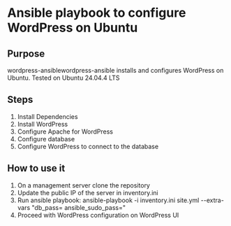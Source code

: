 # Ansible playbook to configure WordPress on Ubuntu

## Purpose 
wordpress-ansiblewordpress-ansible installs and configures WordPress on Ubuntu. Tested on Ubuntu 24.04.4 LTS

## Steps
1. Install Dependencies
2. Install WordPress
3. Configure Apache for WordPress
4. Configure database
5. Configure WordPress to connect to the database

## How to use it
1. On a management server clone the repository
2. Update the public IP of the server in inventory.ini
3. Run ansible playbook: ansible-playbook -i inventory.ini site.yml --extra-vars "db_pass=<your-db-password> ansible_sudo_pass=<your-sudo-password>"
4. Proceed with WordPress configuration on WordPress UI

